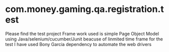 # com.money.gaming.qa.registration.test
Please find the test project
Frame work used is simple Page Object Model using Java/selenium/cucumber/Junit beacuse of linmited time frame for the test
I have used Bony Garcia dependency to automate the web drivers 

